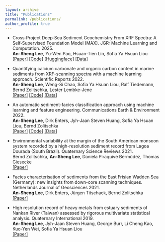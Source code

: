 ```yaml
---
layout: archive
title: "Publications"
permalink: /publications/
author_profile: true
---
```


- Cross‐Project Deep‐Sea Sediment Geochemistry From XRF Spectra: A Self‐Supervised Foundation Model (MAX). JGR: Machine Learning and Computation. 2025.<br>
__An-Sheng Lee__, Yu-Wen Pao, Hsuan-Tien Lin, Sofia Ya Hsuan Liou<br>
[[Paper]](https://doi.org/10.1029/2025JH000754)
[[Code]](https://github.com/dispink/xpt)
[[Huggingface]](https://huggingface.co/paoyw/max)
[[Data]](https://doi.org/10.5281/zenodo.16354051)

- Quantifying calcium carbonate and organic carbon content in marine sediments from XRF-scanning spectra with a machine learning approach. Scientific Reports 2022.<br>
__An-Sheng Lee__, Weng-Si Chao, Sofia Ya Hsuan Liou, Ralf Tiedemann, Bernd Zolitschka, Lester Lembke-Jene<br>
[[Paper]](https://doi.org/10.1038/s41598-022-25377-x)
[[Code]](https://github.com/dispink/CaCO3_NWP)
[[Data]](https://doi.org/10.1594/PANGAEA.949225)


- An automatic sediment-facies classification approach using machine learning and feature engineering. Communications Earth & Environment 2022.<br>
__An-Sheng Lee__, Dirk Enters, Jyh-Jaan Steven Huang, Sofia Ya Hsuan Liou, Bernd Zolitschka<br>
[[Paper]](https://doi.org/10.1038/s43247-022-00631-2)
[[Code]](https://github.com/dispink/WASA_faciesXRF)
[[Data]](https://doi.org/10.1594/PANGAEA.946251)


- Environmental variability at the margin of the South American monsoon system recorded by a high-resolution sediment record from Lagoa Dourada (South Brazil). Quaternary Science Reviews 2021.<br>
Bernd Zolitschka, __An-Sheng Lee__, Daniela Piraquive Bermúdez, Thomas Giesecke<br>
[[Paper]](https://doi.org/10.1016/j.quascirev.2021.107204)


- Facies characterisation of sediments from the East Frisian Wadden Sea (Germany): new insights from down-core scanning techniques. Netherlands Journal of Geosciences 2021.<br>
__An-Sheng Lee__, Dirk Enters, Jürgen Titschack, Bernd Zolitschka<br>
[[Paper]](https://doi.org/10.1017/njg.2021.6)


- High resolution record of heavy metals from estuary sediments of Nankan River (Taiwan) assessed by rigorous multivariate statistical analysis. Quaternary International 2019.<br>
__An-Sheng Lee__, Jyh-Jaan Steven Huang, George Burr, Li Cheng Kao, Kuo-Yen Wei, Sofia Ya Hsuan Liou<br>
[[Paper]](https://doi.org/10.1016/j.quaint.2018.11.018)





